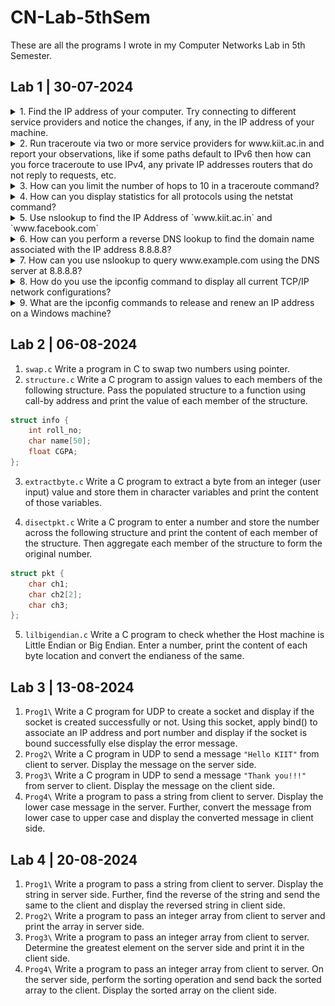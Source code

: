 # CN-Lab-5thSem
These are all the programs I wrote in my Computer Networks Lab in 5th Semester.

## Lab 1 | 30-07-2024

<details><summary>1. Find the IP address of your computer. Try connecting to different service providers and notice
the changes, if any, in the IP address of your machine.</summary>

![ipconfig](Images/image.png)

</details>

<details><summary>2. Run traceroute via two or more service providers for www.kiit.ac.in and report your
observations, like if some paths default to IPv6 then how can you force traceroute to use IPv4,
any private IP addresses routers that do not reply to requests, etc.</summary>

1. Normal `tracert`
![alt text](Images/image-1.png)

2. `tracert` defaulted to use IPv4
![alt text](Images/image-2.png)

</details>

<details><summary>3. How can you limit the number of hops to 10 in a traceroute command?</summary>

![alt text](Images/image-3.png)

</details>

<details><summary>4. How can you display statistics for all protocols using the netstat command?</summary>

![alt text](Images/image-4.png)

</details>

<details><summary>5. Use nslookup to find the IP Address of `www.kiit.ac.in` and `www.facebook.com`</summary>

1. `www.kiit.ac.in`
![alt text](Images/image-5.png)

2. `www.facebook.com`
![alt text](Images/image-6.png)

</details>

<details><summary>6. How can you perform a reverse DNS lookup to find the domain name associated with the IP
address 8.8.8.8?</summary>

![alt text](Images/image-8.png)

</details>

<details><summary>7. How can you use nslookup to query www.example.com using the DNS server at 8.8.8.8?</summary>

![alt text](Images/image-7.png)

</details>

<details><summary>8. How do you use the ipconfig command to display all current TCP/IP network configurations?</summary>

![alt text](Images/image-9.png)

</details>

<details><summary>9. What are the ipconfig commands to release and renew an IP address on a Windows
machine?</summary>

1. release
![alt text](Images/image-10.png)

2. renew
![alt text](Images/image-11.png)

3. flush dns
![alt text](Images/image-12.png)

</details>

## Lab 2 | 06-08-2024

1. `swap.c` Write a program in C to swap two numbers using pointer.
2. `structure.c` Write a C program to assign values to each members of the following structure. Pass the populated structure to a function using call-by address and print the value of each member of the structure.
```c
struct info {
    int roll_no;
    char name[50];
    float CGPA;
};
```
3. `extractbyte.c` Write a C program to extract a byte from an integer (user input) value and store them in character variables and print the content of those variables.

4. `disectpkt.c` Write a C program to enter a number and store the number across the following structure and print the content of each member of the structure. Then aggregate each member of the structure to form the original number.
```c
struct pkt {
    char ch1;
    char ch2[2];
    char ch3;
};
```
5. `lilbigendian.c` Write a C program to check whether the Host machine is Little Endian or Big Endian. Enter a number, print the content of each byte location and convert the endianess of the same.

## Lab 3 | 13-08-2024

1. `Prog1\` Write a C program for UDP to create a socket and display if the socket is created successfully or not. Using this socket, apply bind() to associate an IP address and port number and display if the socket is bound successfully else display the error message.
2. `Prog2\` Write a C program in UDP to send a message `"Hello KIIT"` from client to server. Display the message on the server side.
3. `Prog3\` Write a C program in UDP to send a message `"Thank you!!!"` from server to client. Display the message on the client side.
4. `Prog4\` Write a program to pass a string from client to server. Display the lower case message in the server. Further, convert the message from lower case to upper case and display the converted message in client side.

## Lab 4 | 20-08-2024

1. `Prog1\` Write a program to pass a string from client to server. Display the string in server side. Further, find the reverse of the string and send the same to the client and display the reversed string in client side.
2. `Prog2\` Write a program to pass an integer array from client to server and print the array in server side.
3. `Prog3\` Write a program to pass an integer array from client to server. Determine the greatest element on the server side and print it in the client side.
4. `Prog4\` Write a program to pass an integer array from client to server. On the server side, perform the sorting operation and send back the sorted array to the client. Display the sorted array on the client side.